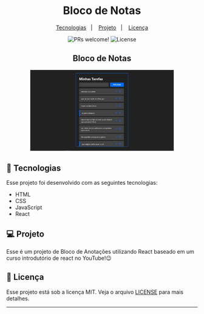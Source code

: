 <h1 align="center"> Bloco de Notas </h1>

<p align="center">
  <a href="#-tecnologias">Tecnologias</a>&nbsp;&nbsp;&nbsp;|&nbsp;&nbsp;&nbsp;
  <a href="#-projeto">Projeto</a>&nbsp;&nbsp;&nbsp;|&nbsp;&nbsp;&nbsp;
  <a href="#memo-licença">Licença</a>
</p>

<p align="center">
 <img src="https://img.shields.io/static/v1?label=PRs&message=welcome&color=49AA26&labelColor=000000" alt="PRs welcome!" />

  <img alt="License" src="https://img.shields.io/static/v1?label=license&message=MIT&color=49AA26&labelColor=000000">
</p>

<h2 align="center"> Bloco de Notas </h2>
<p align="center">
  <img alt="Bloco de Notas" src="https://github.com/erik-nathan/app-notes-react/blob/master/src/assets/bloco-de-notas.gif" width="75%">
</p>

## 🚀 Tecnologias

Esse projeto foi desenvolvido com as seguintes tecnologias:

- HTML
- CSS
- JavaScript
- React

## 💻 Projeto

Esse é um projeto de Bloco de Anotações utilizando React baseado em um curso introdutório de react no YouTube!😉

## :memo: Licença

Esse projeto está sob a licença MIT. Veja o arquivo [LICENSE](LICENSE.md) para mais detalhes.

---
